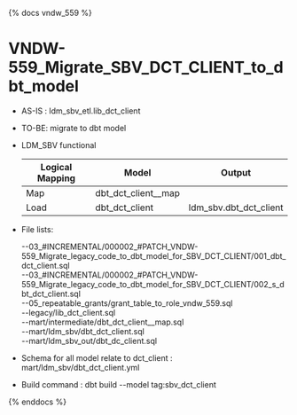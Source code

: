 {% docs vndw_559 %}

# VNDW-559_Migrate_SBV_DCT_CLIENT_to_dbt_model

- AS-IS : ldm_sbv_etl.lib_dct_client

- TO-BE: migrate to dbt model 

- LDM_SBV functional


    | Logical Mapping   | Model                  | Output                  |
    |-------------------|------------------------|-------------------------|
    | Map               | dbt_dct_client__map    |                         |
    | Load              | dbt_dct_client         | ldm_sbv.dbt_dct_client  |

- File lists: 

    --03_#INCREMENTAL/000002_#PATCH_VNDW-559_Migrate_legacy_code_to_dbt_model_for_SBV_DCT_CLIENT/001_dbt_dct_client.sql  
    --03_#INCREMENTAL/000002_#PATCH_VNDW-559_Migrate_legacy_code_to_dbt_model_for_SBV_DCT_CLIENT/002_s_dbt_dct_client.sql  
    --05_repeatable_grants/grant_table_to_role_vndw_559.sql  
    --legacy/lib_dct_client.sql  
    --mart/intermediate/dbt_dct_client__map.sql  
    --mart/ldm_sbv/dbt_dct_client.sql  
    --mart/ldm_sbv_out/dbt_dc_client.sql  

- Schema for all model relate to dct_client : mart/ldm_sbv/dbt_dct_client.yml
- Build command : dbt build --model tag:sbv_dct_client 
 
{% enddocs %}
